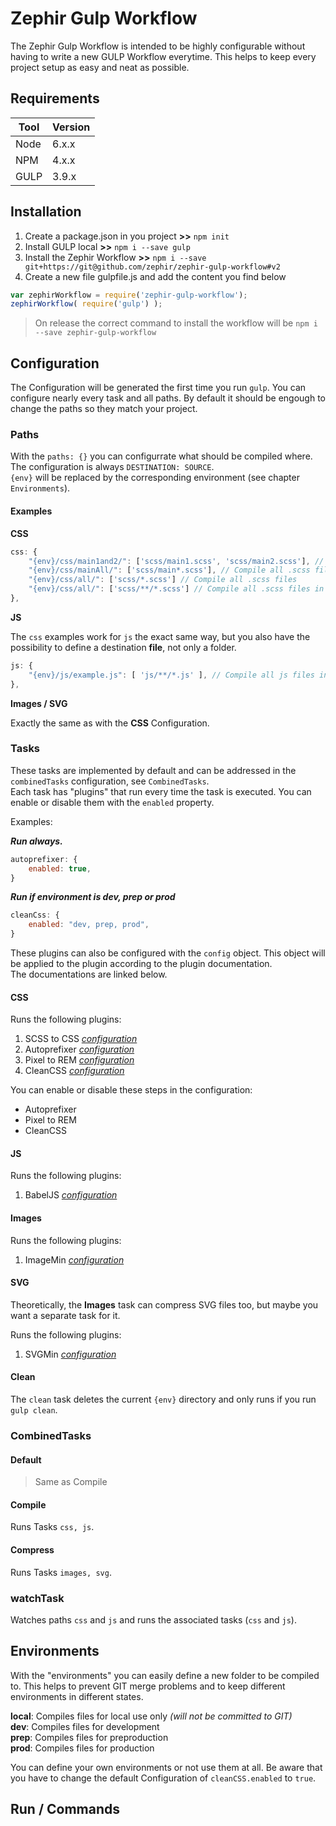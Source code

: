# Zephir Gulp Workflow

The Zephir Gulp Workflow is intended to be highly configurable without having to write a new GULP Workflow everytime. This helps to keep every project setup as easy and neat as possible. 

## Requirements

| Tool | Version |
| ----- | -------- |
| Node | 6.x.x   |
| NPM  | 4.x.x   |
| GULP | 3.9.x  |

## Installation

1. Create a package.json in you project **>>** `npm init`
2. Install GULP local **>>** `npm i --save gulp`
3. Install the Zephir Workflow **>>** `npm i --save git+https://git@github.com/zephir/zephir-gulp-workflow#v2`
4. Create a new file gulpfile.js and add the content you find below

```js
var zephirWorkflow = require('zephir-gulp-workflow');
zephirWorkflow( require('gulp') );
```

> On release the correct command to install the workflow will be `npm i --save zephir-gulp-workflow`

## Configuration

The Configuration will be generated the first time you run `gulp`.
You can configure nearly every task and all paths. By default it should be engough to change the paths so they match your project.

### Paths

With the `paths: {}` you can configurrate what should be compiled where.  
The configuration is always `DESTINATION: SOURCE`.  
`{env}` will be replaced by the corresponding environment (see chapter `Environments`).

#### Examples

**CSS**

```js
css: {
    "{env}/css/main1and2/": ['scss/main1.scss', 'scss/main2.scss'], // Compile two specific dist .scss files
    "{env}/css/mainAll/": ['scss/main*.scss'], // Compile all .scss files that start with "main"
    "{env}/css/all/": ['scss/*.scss'] // Compile all .scss files
    "{env}/css/all/": ['scss/**/*.scss'] // Compile all .scss files in all subfolders
},
```

**JS**

The `css` examples work for `js` the exact same way, but you also have the possibility to define a destination **file**, not only a folder.

```js
js: {
    "{env}/js/example.js": [ 'js/**/*.js' ], // Compile all js files into example.js
},
```

**Images / SVG**

Exactly the same as with the **CSS** Configuration.

### Tasks

These tasks are implemented by default and can be addressed in the `combinedTasks` configuration, see `CombinedTasks`.  
Each task has "plugins" that run every time the task is executed. You can enable or disable them with the `enabled` property.

Examples:

***Run always.***

```js
autoprefixer: {
    enabled: true,
}
```

***Run if environment is dev, prep or prod***

```js
cleanCss: {
    enabled: "dev, prep, prod",
}
```

These plugins can also be configured with the `config` object. This object will be applied to the plugin according to the plugin documentation.  
The documentations are linked below.

#### CSS

Runs the following plugins:

1. SCSS to CSS *[configuration](https://github.com/dlmanning/gulp-sass#options)*
2. Autoprefixer *[configuration](https://github.com/postcss/autoprefixer#options)*
3. Pixel to REM *[configuration](https://github.com/cuth/postcss-pxtorem#options)*
4. CleanCSS *[configuration](https://github.com/jakubpawlowicz/clean-css)*

You can enable or disable these steps in the configuration:

* Autoprefixer
* Pixel to REM
* CleanCSS

#### JS

Runs the following plugins:

1. BabelJS *[configuration](https://github.com/babel/gulp-babel#api)*

#### Images

Runs the following plugins:

1. ImageMin *[configuration](https://github.com/sindresorhus/gulp-imagemin#custom-plugin-options)*

#### SVG

Theoretically, the **Images** task can compress SVG files too, but maybe you want a separate task for it.

Runs the following plugins:

1. SVGMin *[configuration](https://github.com/ben-eb/gulp-svgmin)*

#### Clean

The `clean` task deletes the current `{env}` directory and only runs if you run `gulp clean`.

### CombinedTasks

#### Default

> Same as Compile

#### Compile

Runs Tasks `css, js`.

#### Compress

Runs Tasks `images, svg`.

### watchTask

Watches paths `css` and `js` and runs the associated tasks (`css` and `js`).

## Environments
With the "environments" you can easily define a new folder to be compiled to. This helps to prevent GIT merge problems and to keep different environments in different states.

**local**: Compiles files for local use only *(will not be committed to GIT)*  
**dev**: Compiles files for development  
**prep**: Compiles files for preproduction  
**prod**: Compiles files for production

You can define your own environments or not use them at all. Be aware that you have to change the default Configuration of `cleanCSS.enabled` to `true`.

## Run / Commands
